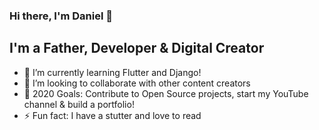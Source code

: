 ### Hi there, I'm Daniel 👋

## I'm a Father, Developer & Digital Creator
- 🌱 I’m currently learning Flutter and Django!
- 👯 I’m looking to collaborate with other content creators
- 🥅 2020 Goals: Contribute to Open Source projects, start my YouTube channel & build a portfolio!
- ⚡ Fun fact: I have a stutter and love to read
